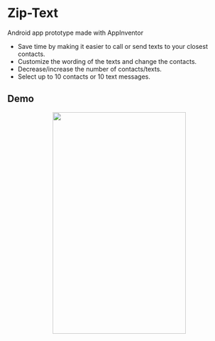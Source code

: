 # Zip-Text
Android app prototype made with AppInventor

- Save time by making it easier to call or send texts to your closest contacts.
- Customize the wording of the texts and change the contacts.
- Decrease/increase the number of contacts/texts.
- Select up to 10 contacts or 10 text messages.

## Demo
<p align="center">
<img src="https://github.com/bradwyatt/Zip-Text/blob/master/Docs/ziptextdemo.gif?raw=true" width="300" height="500"></img>
</p>
